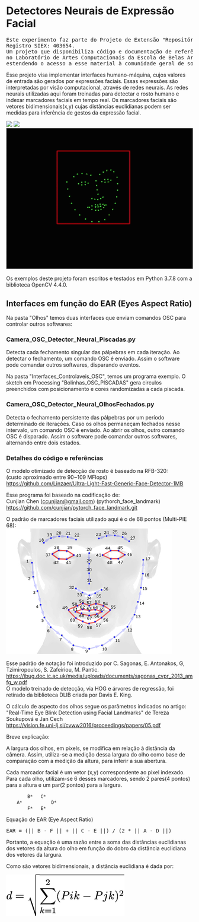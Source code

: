 # Detectores Neurais de Expressão Facial

<pre>Este experimento faz parte do Projeto de Extensão "Repositório de Conhecimento do LAC".
Registro SIEX: 403654.
Um projeto que disponibiliza código e documentação de referência para os desenvolvimentos
no Laboratório de Artes Computacionais da Escola de Belas Artes da UFMG,
estendendo o acesso a esse material à comunidade geral de software e hardware livres.</pre>

Esse projeto visa implementar interfaces humano-máquina, cujos valores de entrada
são gerados por expressões faciais. Essas expressões são interpretadas por visão computacional, através de redes neurais.
As redes neurais utilizadas aqui foram treinadas para detectar o rosto humano e indexar marcadores faciais em tempo real.
Os marcadores faciais são vetores bidimensionais(x,y) cujas distâncias euclidianas podem ser medidas para
inferência de gestos da expressão facial.

<img src="images/DNeuralPiscadas.gif" width="320" />  <img src="images/expressoes.gif" width="320" />
<img src="images/marcadores.gif" width="640" />

Os exemplos deste projeto foram escritos e testados em Python 3.7.8 com a biblioteca OpenCV 4.4.0.

## Interfaces em função do EAR (Eyes Aspect Ratio)

Na pasta "Olhos" temos duas interfaces que enviam comandos OSC para controlar outros softwares:

### Camera_OSC_Detector_Neural_Piscadas.py
Detecta cada fechamento singular das pálpebras em cada iteração.
Ao detectar o fechamento, um comando OSC é enviado.
Assim o software pode comandar outros softwares, disparando eventos.

Na pasta "Interfaces_Controlaveis_OSC", temos um programa exemplo.
O sketch em Processing "Bolinhas_OSC_PISCADAS" gera circulos preenchidos
com posicionamento e cores randomizadas a cada piscada.

### Camera_OSC_Detector_Neural_OlhosFechados.py
Detecta o fechamento persistente das pálpebras por um período determinado de iterações.
Caso os olhos permaneçam fechados nesse intervalo, um comando OSC é enviado.
Ao abrir os olhos, outro comando OSC é disparado.
Assim o software pode comandar outros softwares, alternando entre dois estados.

### Detalhes do código e referências
O modelo otimizado de detecção de rosto é baseado na RFB-320:<br>
(custo aproximado entre 90~109 MFlops)<br>
https://github.com/Linzaer/Ultra-Light-Fast-Generic-Face-Detector-1MB

Esse programa foi baseado na codificação de:<br>
Cunjian Chen (ccunjian@gmail.com) (pythorch_face_landmark)
https://github.com/cunjian/pytorch_face_landmark.git


O padrão de marcadores faciais utilizado aqui é o de 68 pontos (Multi-PIE 68):<br>
<img src="images/Multi_PIE_68.jpg" />

Esse padrão de notação foi introduzido por C. Sagonas, E. Antonakos, G, Tzimiropoulos, S. Zafeiriou, M. Pantic.<br>
https://ibug.doc.ic.ac.uk/media/uploads/documents/sagonas_cvpr_2013_amfg_w.pdf <br>
O modelo treinado de detecção, via HOG e árvores de regressão,
foi retirado da biblioteca DLIB criada por Davis E. King.

O cálculo de aspecto dos olhos segue os parâmetros indicados no artigo:<br>
"Real-Time Eye Blink Detection using Facial Landmarks"
de Tereza Soukupová e Jan Cech <br>
https://vision.fe.uni-lj.si/cvww2016/proceedings/papers/05.pdf

Breve explicação:

A largura dos olhos, em pixels, se modifica em relação à distância
da câmera. Assim, utiliza-se a medição dessa largura do olho como base de
comparação com a medição da altura, para inferir a sua abertura.

Cada marcador facial é um vetor (x,y) correspondente ao pixel indexado.
Para cada olho, utilizam-se 6 desses marcadores, sendo
2 pares(4 pontos) para a altura e um par(2 pontos) para a largura.

            B*   C*
        A*           D*
            F*   E*

Equação de EAR (Eye Aspect Ratio)
<pre>
EAR = (|| B - F || + || C - E ||) / (2 * || A - D ||)
</pre>
Portanto, a equação é uma razão entre a soma das distâncias euclidianas dos vetores da
altura do olho em função do dobro da distância euclidiana dos vetores da largura.

Como são vetores bidimensionais, a distância euclidiana é dada por:
<p><img width="320" src="images/DistEuclidiana.jpg" /></p>
